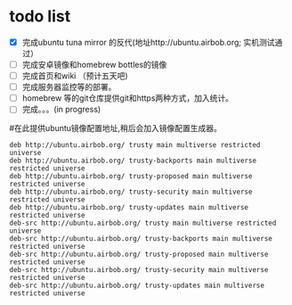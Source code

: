 # todo list 
- [X] 完成ubuntu tuna mirror 的反代(地址http://ubuntu.airbob.org; 实机测试通过）
- [ ] 完成安卓镜像和homebrew bottles的镜像
- [ ] 完成首页和wiki （预计五天吧)
- [ ] 完成服务器监控等的部署。
- [ ] homebrew 等的git仓库提供git和https两种方式，加入统计。
- [ ] 完成。。。(in progress)

#在此提供ubuntu镜像配置地址,稍后会加入镜像配置生成器。
```
deb http://ubuntu.airbob.org/ trusty main multiverse restricted universe
deb http://ubuntu.airbob.org/ trusty-backports main multiverse restricted universe
deb http://ubuntu.airbob.org/ trusty-proposed main multiverse restricted universe
deb http://ubuntu.airbob.org/ trusty-security main multiverse restricted universe
deb http://ubuntu.airbob.org/ trusty-updates main multiverse restricted universe
deb-src http://ubuntu.airbob.org/ trusty main multiverse restricted universe
deb-src http://ubuntu.airbob.org/ trusty-backports main multiverse restricted universe
deb-src http://ubuntu.airbob.org/ trusty-proposed main multiverse restricted universe
deb-src http://ubuntu.airbob.org/ trusty-security main multiverse restricted universe
deb-src http://ubuntu.airbob.org/ trusty-updates main multiverse restricted universe
```




